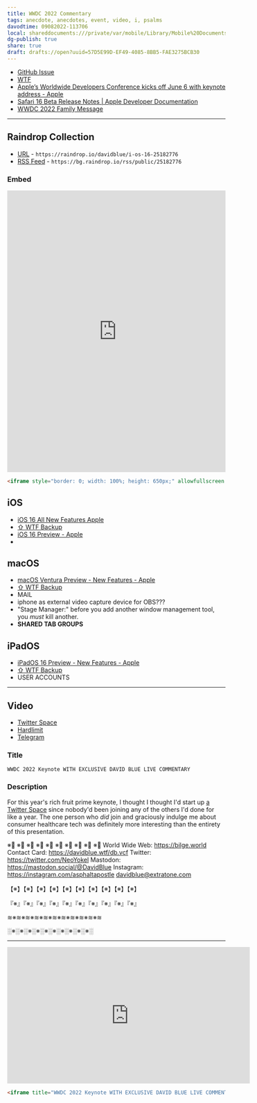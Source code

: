 ```yaml
---
title: WWDC 2022 Commentary
tags: anecdote, anecdotes, event, video, i, psalms
davodtime: 09082022-113706
local: shareddocuments:///private/var/mobile/Library/Mobile%20Documents/iCloud~md~obsidian/Documents/OBSHIDDIAN/drafts/57D5E99D-EF49-4085-8BB5-FAE3275BCB30.md
dg-publish: true
share: true
draft: drafts://open?uuid=57D5E99D-EF49-4085-8BB5-FAE3275BCB30
---
```

- [GitHub Issue](https://github.com/extratone/bilge/issues/332)
- [WTF](https://davidblue.wtf/drafts/57D5E99D-EF49-4085-8BB5-FAE3275BCB30.html)
- [Apple’s Worldwide Developers Conference kicks off June 6 with keynote address - Apple](https://www.apple.com/newsroom/2022/05/apples-worldwide-developers-conference-kicks-off-june-6-with-keynote-address/)
- [Safari 16 Beta Release Notes | Apple Developer Documentation](https://developer.apple.com/documentation/safari-release-notes/safari-16-release-notes)
- [WWDC 2022 Family Message](drafts://open?uuid=40DDAE2D-6114-4571-ACCA-8C77662384C3)



---

## Raindrop Collection

- [URL](https://raindrop.io/davidblue/i-os-16-25182776) - `https://raindrop.io/davidblue/i-os-16-25182776`
- [RSS Feed](https://bg.raindrop.io/rss/public/25182776) - `https://bg.raindrop.io/rss/public/25182776`

### Embed

<iframe style="border: 0; width: 100%; height: 650px;" allowfullscreen frameborder="0" src="https://raindrop.io/davidblue/i-os-16-25182776/embed/sort=-created"></iframe>

```html
<iframe style="border: 0; width: 100%; height: 650px;" allowfullscreen frameborder="0" src="https://raindrop.io/davidblue/i-os-16-25182776/embed/sort=-created"></iframe>
```

## iOS

- [iOS 16 All New Features Apple](https://www.apple.com/ios/ios-16-preview/features/)
- [⇧ WTF Backup](https://davidblue.wtf/16/iOS16AllNewFeatures.html)
- [iOS 16 Preview - Apple](https://www.apple.com/ios/ios-16-preview/)
- 

## macOS

- [macOS Ventura Preview - New Features - Apple](https://www.apple.com/macos/macos-ventura-preview/features/)
- [⇧ WTF Backup](https://davidblue.wtf/16/macOSVenturaAllNewFeatures.html)
- MAIL 
- iphone as external video capture device for OBS???
- "Stage Manager:" before you add another window management tool, you *must* kill another.
- **SHARED TAB GROUPS**

## iPadOS

- [iPadOS 16 Preview - New Features - Apple](https://www.apple.com/ipados/ipados-16-preview/features/)
- [⇧ WTF Backup](https://davidblue.wtf/16/iPadOS16AllNewFeatures.html)
- USER ACCOUNTS

---

## Video

- [Twitter Space](https://twitter.com/i/spaces/1lPKqmeePwdKb)
- [Hardlimit](https://video.hardlimit.com/w/6vruULsa2kpvJX8GLMuBjj)
- [Telegram](https://t.me/extratone/11722)

### Title

`WWDC 2022 Keynote WITH EXCLUSIVE DAVID BLUE LIVE COMMENTARY`

### Description

For this year's rich fruit prime keynote, I thought I thought I'd start up [a Twitter Space](https://twitter.com/i/spaces/1lPKqmeePwdKb) since nobody'd been joining any of the others I'd done for like a year. The one person who *did* join and graciously indulge me about consumer healthcare tech was definitely more interesting than the entirety of this presentation.

※⃣   ※⃣   ※⃣   ※⃣   ※⃣   ※⃣   ※⃣   ※⃣   ※⃣   ※⃣
World Wide Web: https://bilge.world 
Contact Card: https://davidblue.wtf/db.vcf
Twitter: https://twitter.com/NeoYokel 
Mastodon: https://mastodon.social/@DavidBlue 
Instagram: https://instagram.com/asphaltapostle
davidblue@extratone.com 

【※】【※】【※】【※】【※】【※】【※】【※】【※】【※】

『※』『※』『※』『※』『※』『※』『※』『※』『※』『※』

≋※≋※≋※≋※≋※≋※≋※≋※≋※≋※≋

░※░※░※░※░※░※░※░※░※░※░

---

<iframe title="WWDC 2022 Keynote WITH EXCLUSIVE DAVID BLUE LIVE COMMENTARY" width="560" height="315" src="https://video.hardlimit.com/videos/embed/2c99fa02-c116-4f92-ac81-6d27a95b4a42?loop=1&amp;autoplay=1&amp;title=0&amp;warningTitle=0&amp;peertubeLink=0" frameborder="0" allowfullscreen="" sandbox="allow-same-origin allow-scripts allow-popups"></iframe>

```html
<iframe title="WWDC 2022 Keynote WITH EXCLUSIVE DAVID BLUE LIVE COMMENTARY" width="560" height="315" src="https://video.hardlimit.com/videos/embed/2c99fa02-c116-4f92-ac81-6d27a95b4a42?loop=1&amp;autoplay=1&amp;title=0&amp;warningTitle=0&amp;peertubeLink=0" frameborder="0" allowfullscreen="" sandbox="allow-same-origin allow-scripts allow-popups"></iframe>
```